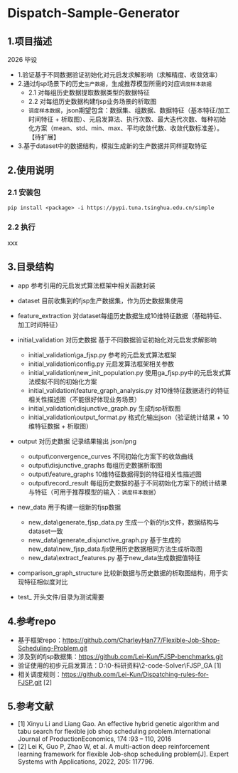 # Dispatch-Sample-Generator

## 1.项目描述
2026 毕设
- 1.验证基于不同数据验证初始化对元启发求解影响（求解精度、收敛效率）
- 2.通过fjsp场景下的历史`生产数据`，生成推荐模型所需的对应`调度样本数据`
    - 2.1 对每组历史数据提取数据类型的数据特征
    - 2.2 对每组历史数据构建fjsp业务场景的析取图
    - `调度样本数据`，json期望包含：数据集、组数据、数据特征（基本特征/加工时间特征 + 析取图）、元启发算法、执行次数、最大迭代次数、每种初始化方案（mean、std、min、max、平均收敛代数、收敛代数标准差）。【待扩展】
- 3.基于dataset中的数据结构，模拟生成新的生产数据并同样提取特征

## 2.使用说明

### 2.1 安装包

`pip install <package> -i https://pypi.tuna.tsinghua.edu.cn/simple`

### 2.2 执行
xxx

## 3.目录结构
- app 参考引用的元启发式算法框架中相关函数封装
- dataset 目前收集到的fjsp生产数据集，作为历史数据集使用
- feature_extraction 对dataset每组历史数据生成10维特征数据（基础特征、加工时间特征）
- initial_validation 对历史数据 基于不同数据验证初始化对元启发求解影响
    - initial_validation\ga_fjsp.py 参考的元启发式算法框架
    - initial_validation\config.py 元启发算法框架相关参数
    - initial_validation\new_init_population.py 使用ga_fjsp.py中的元启发式算法模拟不同的初始化方案
    - initial_validation\feature_graph_analysis.py 对10维特征数据进行的特征相关性描述图（不能很好体现业务场景）
    - initial_validation\disjunctive_graph.py 生成fjsp析取图
    - initial_validation\output_format.py 格式化输出json（验证统计结果 + 10维特征数据 + 析取图）
- output 对历史数据 记录结果输出 json/png
    - output\convergence_curves 不同初始化方案下的收敛曲线
    - output\disjunctive_graphs 每组历史数据析取图
    - output\feature_graphs 10维特征数据得到的特征相关性描述图
    - output\record_result 每组历史数据的基于不同初始化方案下的统计结果与特征（可用于推荐模型的输入：`调度样本数据`）
- new_data 用于构建一组新的fjsp数据
    - new_data\generate_fjsp_data.py 生成一个新的fjs文件，数据结构与dataset一致
    - new_data\generate_disjunctive_graph.py 基于生成的new_data\new_fjsp_data.fjs使用历史数据相同方法生成析取图
    - new_data\extract_features.py 基于new_data生成数据值特征
- comparison_graph_structure 比较新数据与历史数据的析取图结构，用于实现特征相似度对比

- test_ 开头文件/目录为测试需要




## 4.参考repo
- 基于框架repo：https://github.com/CharleyHan77/Flexible-Job-Shop-Scheduling-Problem.git
- 涉及到的fjsp数据集：https://github.com/Lei-Kun/FJSP-benchmarks.git
- 验证使用的初步元启发算法：D:\0-科研资料\2-code-Solver\FJSP_GA [1]
- 相关调度规则：https://github.com/Lei-Kun/Dispatching-rules-for-FJSP.git [2]


## 5.参考文献
- [1] Xinyu Li and Liang Gao. An effective hybrid genetic algorithm and tabu search for flexible job shop scheduling problem.International Journal of ProductionEconomics, 174 :93 – 110, 2016
- [2] Lei K, Guo P, Zhao W, et al. A multi-action deep reinforcement learning framework for flexible Job-shop scheduling problem[J]. Expert Systems with Applications, 2022, 205: 117796.

